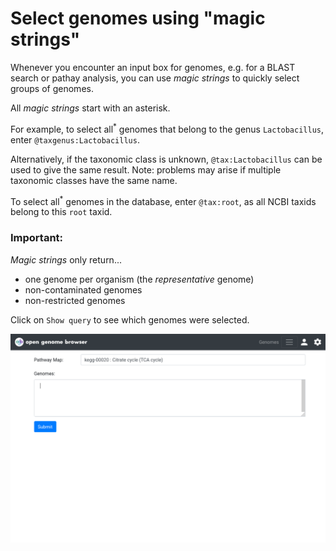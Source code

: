 <link rel="shortcut icon" type="image/svg+xml" href="/opengenomebrowser/favicon.svg">

# Select genomes using "magic strings"

Whenever you encounter an input box for genomes, e.g. for a BLAST search or pathay analysis, you can use _magic strings_ to quickly select groups of genomes.

All _magic strings_ start with an asterisk.

For example, to select all<sup>*</sup> genomes that belong to the genus `Lactobacillus`, enter `@taxgenus:Lactobacillus`.

Alternatively, if the taxonomic class is unknown, `@tax:Lactobacillus` can be used to give the same result. 
Note: problems may arise if multiple taxonomic classes have the same name.

To select all<sup>*</sup> genomes in the database, enter `@tax:root`, as all NCBI taxids belong to this `root` taxid.

### Important:

_Magic strings_ only return...

  - one genome per organism (the _representative_ genome)
  - non-contaminated genomes
  - non-restricted genomes

Click on `Show query` to see which genomes were selected.

![magic strings demo](../media/magic-strings.apng)
